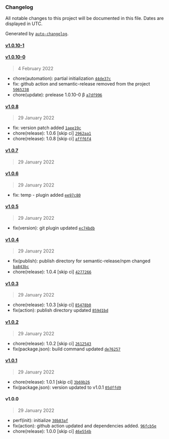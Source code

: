 ### Changelog

All notable changes to this project will be documented in this file. Dates are displayed in UTC.

Generated by [`auto-changelog`](https://github.com/CookPete/auto-changelog).

#### [v1.0.10-1](https://github.com/MSubhan01/ngx-clamp/compare/v1.0.10-0...v1.0.10-1)

#### [v1.0.10-0](https://github.com/MSubhan01/ngx-clamp/compare/v1.0.8...v1.0.10-0)

> 4 February 2022

- chore(automation): partial initialization [`44de37c`](https://github.com/MSubhan01/ngx-clamp/commit/44de37c00c558fcc2adca1292cf03546a49ece11)
- fix: github action and semantic-release removed from the project [`5065238`](https://github.com/MSubhan01/ngx-clamp/commit/5065238b64b470afd870080cd1b3bbd203946abd)
- chore(update): prelease 1.0.10-0 β [`a7df996`](https://github.com/MSubhan01/ngx-clamp/commit/a7df996819412e01a792d156d3443cab3ecca2aa)

#### [v1.0.8](https://github.com/MSubhan01/ngx-clamp/compare/v1.0.7...v1.0.8)

> 29 January 2022

- fix: version patch added [`1aee19c`](https://github.com/MSubhan01/ngx-clamp/commit/1aee19c9d35c6b7a6fbe3676487f4c63a595c78a)
- chore(release): 1.0.6 [skip ci] [`2962aa1`](https://github.com/MSubhan01/ngx-clamp/commit/2962aa1d2eb8c74943f177b3e109859dd8888c14)
- chore(release): 1.0.8 [skip ci] [`afff6f4`](https://github.com/MSubhan01/ngx-clamp/commit/afff6f48eee000a868333541f44a570352f31606)

#### [v1.0.7](https://github.com/MSubhan01/ngx-clamp/compare/v1.0.6...v1.0.7)

> 29 January 2022

#### [v1.0.6](https://github.com/MSubhan01/ngx-clamp/compare/v1.0.5...v1.0.6)

> 29 January 2022

- fix: temp - plugin added [`ee97c80`](https://github.com/MSubhan01/ngx-clamp/commit/ee97c807c9e3d7d79a6fa42dc9822b8572efef37)

#### [v1.0.5](https://github.com/MSubhan01/ngx-clamp/compare/v1.0.4...v1.0.5)

> 29 January 2022

- fix(version): git plugin updated [`ec74bdb`](https://github.com/MSubhan01/ngx-clamp/commit/ec74bdbfab747b6886a8f59a112f2e5e53865ffb)

#### [v1.0.4](https://github.com/MSubhan01/ngx-clamp/compare/v1.0.3...v1.0.4)

> 29 January 2022

- fix(publish): publish directory for semantic-release/npm changed [`ba843bc`](https://github.com/MSubhan01/ngx-clamp/commit/ba843bc94dc281e4e8c95a0a79e089d2143c124d)
- chore(release): 1.0.4 [skip ci] [`4277266`](https://github.com/MSubhan01/ngx-clamp/commit/427726670b0227e9952d6486c6a95de7f739215b)

#### [v1.0.3](https://github.com/MSubhan01/ngx-clamp/compare/v1.0.2...v1.0.3)

> 29 January 2022

- chore(release): 1.0.3 [skip ci] [`85478b0`](https://github.com/MSubhan01/ngx-clamp/commit/85478b0e0715f2ecba54f51662853af21817d1f1)
- fix(action): publish directory updated [`859d1bd`](https://github.com/MSubhan01/ngx-clamp/commit/859d1bd674e3d1b1e99ee24edba35cac7d31af23)

#### [v1.0.2](https://github.com/MSubhan01/ngx-clamp/compare/v1.0.1...v1.0.2)

> 29 January 2022

- chore(release): 1.0.2 [skip ci] [`2612543`](https://github.com/MSubhan01/ngx-clamp/commit/2612543d46c9f4ea33d1bb53662e32391b89b835)
- fix(package.json): build command updated [`de76257`](https://github.com/MSubhan01/ngx-clamp/commit/de762570834d7638be27a58a81a64a1c4112c101)

#### [v1.0.1](https://github.com/MSubhan01/ngx-clamp/compare/v1.0.0...v1.0.1)

> 29 January 2022

- chore(release): 1.0.1 [skip ci] [`3b69b26`](https://github.com/MSubhan01/ngx-clamp/commit/3b69b2671c828a42649ad77d48ae0548b1ada1cb)
- fix(package.json): version updated to v1.0.1 [`05dffd9`](https://github.com/MSubhan01/ngx-clamp/commit/05dffd9695970d65f64fece0c67bca3af7f82b08)

#### v1.0.0

> 29 January 2022

- perf(init): initialize [`30b83af`](https://github.com/MSubhan01/ngx-clamp/commit/30b83af1ede4e242ea3375037a90e0dade3089fb)
- fix(action): github action updated and dependencies added. [`96fcb5e`](https://github.com/MSubhan01/ngx-clamp/commit/96fcb5ec42c7ad4b3c36f2c743daf894d90b1112)
- chore(release): 1.0.0 [skip ci] [`46e554b`](https://github.com/MSubhan01/ngx-clamp/commit/46e554bea48940effccc7eb7a86a4c39599cfdd1)
